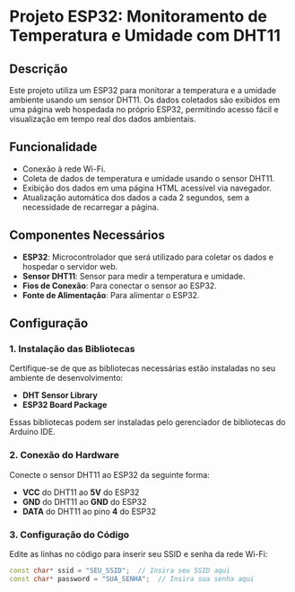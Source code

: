 # Projeto ESP32: Monitoramento de Temperatura e Umidade com DHT11

## Descrição

Este projeto utiliza um ESP32 para monitorar a temperatura e a umidade ambiente usando um sensor DHT11. Os dados coletados são exibidos em uma página web hospedada no próprio ESP32, permitindo acesso fácil e visualização em tempo real dos dados ambientais.

## Funcionalidade

- Conexão à rede Wi-Fi.
- Coleta de dados de temperatura e umidade usando o sensor DHT11.
- Exibição dos dados em uma página HTML acessível via navegador.
- Atualização automática dos dados a cada 2 segundos, sem a necessidade de recarregar a página.

## Componentes Necessários

- **ESP32**: Microcontrolador que será utilizado para coletar os dados e hospedar o servidor web.
- **Sensor DHT11**: Sensor para medir a temperatura e umidade.
- **Fios de Conexão**: Para conectar o sensor ao ESP32.
- **Fonte de Alimentação**: Para alimentar o ESP32.

## Configuração

### 1. Instalação das Bibliotecas

Certifique-se de que as bibliotecas necessárias estão instaladas no seu ambiente de desenvolvimento:

- **DHT Sensor Library**
- **ESP32 Board Package**

Essas bibliotecas podem ser instaladas pelo gerenciador de bibliotecas do Arduino IDE.

### 2. Conexão do Hardware

Conecte o sensor DHT11 ao ESP32 da seguinte forma:

- **VCC** do DHT11 ao **5V** do ESP32
- **GND** do DHT11 ao **GND** do ESP32
- **DATA** do DHT11 ao pino **4** do ESP32

### 3. Configuração do Código

Edite as linhas no código para inserir seu SSID e senha da rede Wi-Fi:

```cpp
const char* ssid = "SEU_SSID";  // Insira seu SSID aqui
const char* password = "SUA_SENHA";  // Insira sua senha aqui
